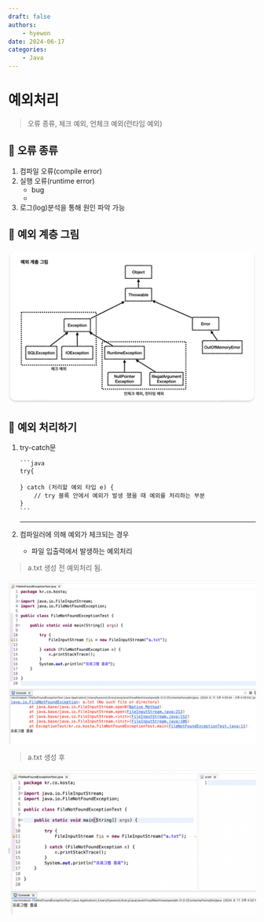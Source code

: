 ```yaml
---
draft: false
authors:
    - hyewon
date: 2024-06-17
categories:
    - Java
---
```


# 예외처리

> 오류 종류, 체크 예외, 언체크 예외(런타임 예외)

<!-- more -->

## 📌 오류 종류

1.  컴파일 오류(compile error)
2.  실행 오류(runtime error)
    -   bug
    -
3.  로그(log)분석을 통해 원인 파악 가능

## 📌 예외 계층 그림

![alt text](image-49.png)

## 📌 예외 처리하기

1.  try-catch문

        ```java
        try{

        } catch (처리할 예외 타입 e) {
            // try 블록 안에서 예외가 발생 했을 때 예외를 처리하는 부분
        }
        ```

    <hr>

2.  컴파일러에 의해 예외가 체크되는 경우

    -   파일 입출력에서 발생하는 예외처리

> a.txt 생성 전 예외처리 됨.

![alt text](image-50.png)

> a.txt 생성 후

![alt text](image-51.png)
